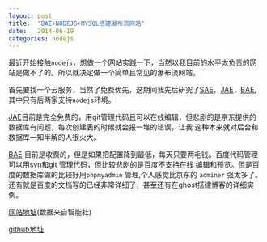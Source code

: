 ```yaml
---
layout: post
title:  "BAE+NODEJS+MYSQL搭建瀑布流网站"
date:   2014-06-19 
categories: nodejs
---
```


最近开始接触`nodejs`，想做一个网站实践一下，当然以我目前的水平太负责的网站是做不了的。所以就决定做一个简单且常见的瀑布流网站。

首先要找一个云服务，当然了免费优先，这期间我先后研究了[SAE][sina]，[JAE][jd]，[BAE][baidu],其中只有后两家支持`nodejs`环境。

[JAE][jd]目前是完全免费的，用git管理代码且可以在线编辑，但悲剧的是京东提供的数据库有问题，每次创建表的时候就会报一堆的错误，让我
这种本来就对后台和数据库一知半解的人很火大。

[BAE][baidu] 目前是收费的，但是如果把配置降到最低，每天只要两毛钱。百度代码管理可以用svn和git 管理代码，但比较悲剧的是百度不支持在线
编辑和预览。但是百度的数据库做的比较好用`phpmyadmin` 管理,个人感觉比京东的 `adminer` 强太多了。还有就是百度的文档写的已经非常详细了，甚至还有在ghost搭建博客的详细实例。

[网站地址][website](数据来自智能社)

[github地址][github]















[website]: http://skylerzhang.duapp.com/index.html
[github]: https://github.com/skylerzhang/pbl
[sina]: http://sae.sina.com.cn/
[jd]: http://jae.jd.com/
[baidu]: http://developer.baidu.com/